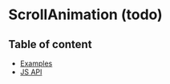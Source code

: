 # ScrollAnimation (todo) <Badges :texts="badges" />

<script setup>
  import pkg from '@studiometa/ui/ScrollAnimation/package.json';
  const badges = [`v${pkg.version}`, 'JS'];
</script>

## Table of content

- [Examples](./examples.html)
- [JS API](./js-api.html)


